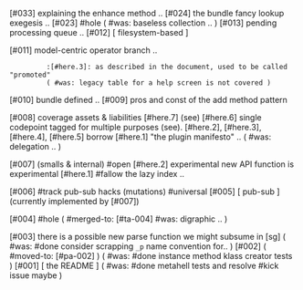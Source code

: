 [#033]       explaining the enhance method ..
[#024]       the bundle fancy lookup exegesis ..
[#023] #hole
             ( #was: baseless collection .. )
[#013]       pending processing queue ..
[#012]       [ filesystem-based ]

[#011]       model-centric operator branch ..

             :[#here.3]: as described in the document, used to be called "promoted"
             ( #was: legacy table for a help screen is not covered )

[#010]       bundle defined ..
[#009]       pros and const of the add method pattern

[#008]       coverage assets & liabilities
             [#here.7] (see)
             [#here.6] single codepoint tagged for multiple purposes (see).
             [#here.2], [#here.3], [#here.4], [#here.5] borrow
             [#here.1] "the plugin manifesto" ..
             ( #was: delegation .. )

[#007]       (smalls & internal)
       #open [#here.2] experimental new API function is experimental
             [#here.1] #fallow the lazy index ..

[#006]       #track pub-sub hacks (mutations) #universal
[#005]       [ pub-sub ]  (currently implemented by [#007])

[#004] #hole
             ( #merged-to: [#ta-004] #was: digraphic .. )

[#003]       there is a possible new parse function we might subsume in [sg]
             ( #was: #done consider scrapping `_p` name convention for.. )
[#002]       ( #moved-to: [#pa-002] )
             ( #was: #done instance method klass creator tests )
[#001]       [ the README ]
             ( #was: #done metahell tests and resolve #kick issue maybe )
